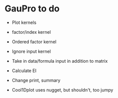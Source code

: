 # GauPro to do

* Plot kernels

* factor/index kernel

* Ordered factor kernel

* Ignore input kernel

* Take in data/formula input in addition to matrix

* Calculate EI

* Change print, summary

* Cool1Dplot uses nugget, but shouldn't, too jumpy

